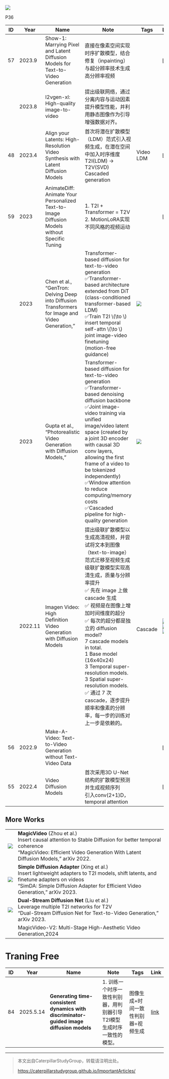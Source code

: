 ![](../../assets/08-30.png)

P36  

|ID|Year|Name|Note|Tags|Link|
|---|---|---|---|---|---|
|57|2023.9|Show-1: Marrying Pixel and Latent Diffusion Models for Text-to-Video Generation|直接在像素空间实现时序扩散模型，结合修复（inpainting）与超分辨率技术生成高分辨率视频||[link](https://caterpillarstudygroup.github.io/ReadPapers/57.html)| 
||2023.8|I2vgen-xl: High-quality image-to-video|提出级联网络，通过分离内容与运动因素提升模型性能，并利用静态图像作为引导增强数据对齐。|
|48|2023.4|Align your Latents: High-Resolution Video Synthesis with Latent Diffusion Models|首次将潜在扩散模型（LDM）范式引入视频生成，在潜在空间中加入时序维度<br>T2I(LDM) -> T2V(SVD)<br>Cascaded generation|Video LDM|[link](https://caterpillarstudygroup.github.io/ReadPapers/48.html)| 
|59|2023|AnimateDiff: Animate Your Personalized Text-to-Image Diffusion Models without Specific Tuning|1. T2I + Transformer = T2V<br> 2. MotionLoRA实现不同风格的视频运动| |[link](https://caterpillarstudygroup.github.io/ReadPapers/59.html)|
||2023|Chen et al., “GenTron: Delving Deep into Diffusion Transformers for Image and Video Generation,”|Transformer-based diffusion for text-to-video generation<br> &#x2705;Transformer-based architecture extended from DiT (class-conditioned transformer-based LDM) <br> &#x2705;Train T2I \\(\to \\)  insert temporal self-attn \\(\to \\) joint image-video finetuning (motion-free guidance)    |![](../../assets/08-91.png) |
||2023|Gupta et al., “Photorealistic Video Generation with Diffusion Models,”|Transformer-based diffusion for text-to-video generation<br> &#x2705;Transformer-based denoising diffusion backbone<br> &#x2705;Joint image-video training via unified image/video latent space (created by a joint 3D encoder with causal 3D conv layers, allowing the first frame of a video to be tokenized independently)<br> &#x2705;Window attention to reduce computing/memory costs<br> &#x2705;Cascaded pipeline for high-quality generation   | ![](../../assets/08-93.png) |
||2022.11|Imagen Video: High Definition Video Generation with Diffusion Models|提出级联扩散模型以生成高清视频，并尝试将文本到图像（text-to-image）范式迁移至视频生成<br>级联扩散模型实现高清生成，质量与分辨率提升<br> &#x2705; 先在 image 上做 cascade 生成 <br> &#x2705; 视频是在图像上增加时间维度的超分   <br> &#x2705; 每次的超分都是独立的 diffusion model?   <br> 7 cascade models in total.  <br> 1 Base model (16x40x24) <br> 3 Temporal super-resolution models. <br> 3 Spatial super-resolution models. <br> &#x2705; 通过 7 次 cascade，逐步提升顺率和像素的分辨率，每一步的训练对上一步是依赖的。   |<br>Cascade| ![](../../assets/08-63-1.png) <br> ![](../../assets/08-63-2.png)<br>![](../../assets/D3-52.png)  |
|56|2022.9|Make-A-Video: Text-to-Video Generation without Text-Video Data|||[link](https://caterpillarstudygroup.github.io/ReadPapers/56.html)|
|55|2022.4|Video Diffusion Models|首次采用3D U-Net结构的扩散模型预测并生成视频序列<br>引入conv(2+1)D，temporal attention||[link](https://caterpillarstudygroup.github.io/ReadPapers/55.html)|

##  More Works

|||
|--|--|
| ![](../../assets/08-107-1.png)  | **MagicVideo** (Zhou et al.) <br> Insert causal attention to Stable Diffusion for better temporal coherence <br> “MagicVideo: Efficient Video Generation With Latent Diffusion Models,” arXiv 2022.  |
|  ![](../../assets/08-107-2.png)  | **Simple Diffusion Adapter** (Xing et al.) <br> Insert lightweight adapters to T2I models, shift latents, and finetune adapters on videos <br>“SimDA: Simple Diffusion Adapter for Efficient Video Generation,” arXiv 2023. |
| ![](../../assets/08-107-3.png) | **Dual-Stream Diffusion Net** (Liu et al.) <br> Leverage multiple T2I networks for T2V <br> “Dual-Stream Diffusion Net for Text-to-Video Generation,” arXiv 2023. |
||MagicVideo-V2: Multi-Stage High-Aesthetic Video Generation,2024|

# Traning Free

|ID|Year|Name|Note|Tags|Link|
|---|---|---|---|---|---|
|84|2025.5.14|**Generating time-consistent dynamics with discriminator-guided image diffusion models**|1. 训练一个时序一致性判别器，用判别器引导T2I模型生成时序一致性的模型。|图像生成+时间一致性判别器=视频生成  |[link](84.md)|

---------------------------------------
> 本文出自CaterpillarStudyGroup，转载请注明出处。
>
> https://caterpillarstudygroup.github.io/ImportantArticles/